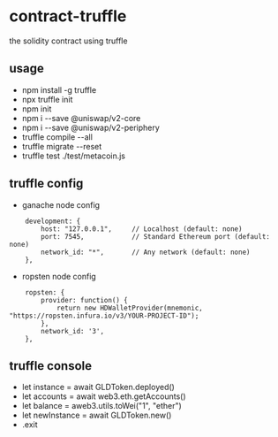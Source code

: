 # contract-truffle
the solidity contract using truffle


## usage
* npm install -g truffle
* npx truffle init
* npm init
* npm i --save @uniswap/v2-core
* npm i --save @uniswap/v2-periphery
* truffle compile --all
* truffle migrate --reset
* truffle test ./test/metacoin.js


## truffle config
* ganache node config
```
    development: {
        host: "127.0.0.1",     // Localhost (default: none)
        port: 7545,            // Standard Ethereum port (default: none)
        network_id: "*",       // Any network (default: none)
    },
```
* ropsten node config
```
    ropsten: {
        provider: function() {
            return new HDWalletProvider(mnemonic, "https://ropsten.infura.io/v3/YOUR-PROJECT-ID");
        },
        network_id: '3',
    },
```


## truffle console
* let instance = await GLDToken.deployed()
* let accounts = await web3.eth.getAccounts()
* let balance = aweb3.utils.toWei("1", "ether")
* let newInstance = await GLDToken.new()
* .exit